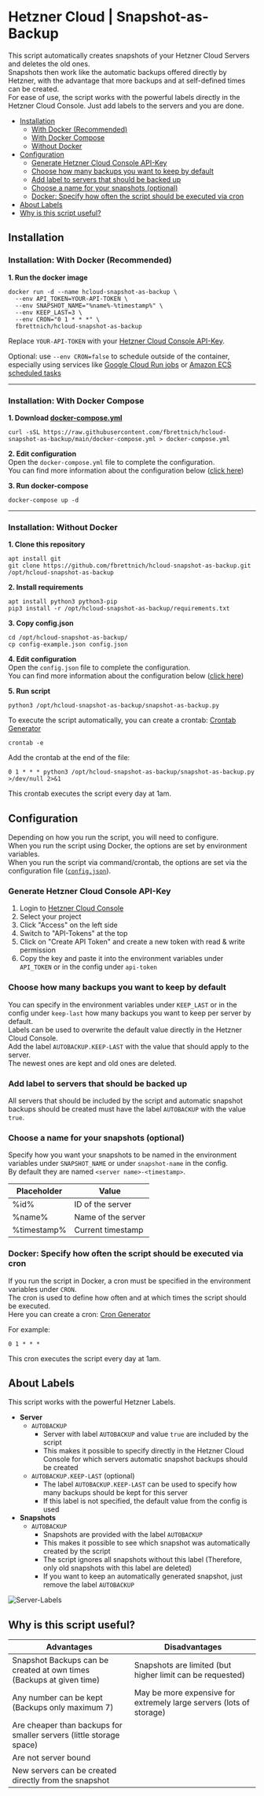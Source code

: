 # Hetzner Cloud | Snapshot-as-Backup  
This script automatically creates snapshots of your Hetzner Cloud Servers and deletes the old ones.  
Snapshots then work like the automatic backups offered directly by Hetzner, with the advantage that more backups and at self-defined times can be created.  
For ease of use, the script works with the powerful labels directly in the Hetzner Cloud Console. Just add labels to the servers and you are done.  

- [Installation](#installation)
  - [With Docker (Recommended)](#installation-with-docker-recommended)
  - [With Docker Compose](#installation-with-docker-compose)
  - [Without Docker](#installation-without-docker)
- [Configuration](#configuration)
  - [Generate Hetzner Cloud Console API-Key](#generate-hetzner-cloud-console-api-key)
  - [Choose how many backups you want to keep by default](#choose-how-many-backups-you-want-to-keep-by-default)
  - [Add label to servers that should be backed up](#add-label-to-servers-that-should-be-backed-up)
  - [Choose a name for your snapshots (optional)](#choose-a-name-for-your-snapshots-optional)
  - [Docker: Specify how often the script should be executed via cron](#docker-specify-how-often-the-script-should-be-executed-via-cron)
- [About Labels](#about-labels)
- [Why is this script useful?](#why-is-this-script-useful)

## Installation

### Installation: With Docker (Recommended)
**1. Run the docker image**  
```
docker run -d --name hcloud-snapshot-as-backup \
  --env API_TOKEN=YOUR-API-TOKEN \
  --env SNAPSHOT_NAME="%name%-%timestamp%" \
  --env KEEP_LAST=3 \
  --env CRON="0 1 * * *" \
  fbrettnich/hcloud-snapshot-as-backup
```

Replace `YOUR-API-TOKEN` with your [Hetzner Cloud Console API-Key](#generate-hetzner-cloud-console-api-key).

Optional: use `--env CRON=false` to schedule outside of the container, especially using services like [Google Cloud Run jobs](https://cloud.google.com/run/docs/create-jobs) or [Amazon ECS scheduled tasks](https://docs.aws.amazon.com/AmazonECS/latest/userguide/scheduled_tasks.html)

---

### Installation: With Docker Compose
**1. Download [docker-compose.yml](https://github.com/fbrettnich/hcloud-snapshot-as-backup/blob/main/docker-compose.yml)**  
```
curl -sSL https://raw.githubusercontent.com/fbrettnich/hcloud-snapshot-as-backup/main/docker-compose.yml > docker-compose.yml
```

**2. Edit configuration**  
Open the `docker-compose.yml` file to complete the configuration.  
You can find more information about the configuration below ([click here](#configuration))


**3. Run docker-compose**  
````
docker-compose up -d
````

---

### Installation: Without Docker
**1. Clone this repository**  
```
apt install git
git clone https://github.com/fbrettnich/hcloud-snapshot-as-backup.git /opt/hcloud-snapshot-as-backup
```

**2. Install requirements**  
```
apt install python3 python3-pip
pip3 install -r /opt/hcloud-snapshot-as-backup/requirements.txt
```

**3. Copy config.json**  
```
cd /opt/hcloud-snapshot-as-backup/
cp config-example.json config.json
```

**4. Edit configuration**  
Open the `config.json` file to complete the configuration.  
You can find more information about the configuration below ([click here](#configuration))

**5. Run script**  
```
python3 /opt/hcloud-snapshot-as-backup/snapshot-as-backup.py
```

To execute the script automatically, you can create a crontab: [Crontab Generator](https://crontab-generator.org/)

````
crontab -e
````

Add the crontab at the end of the file:  
```
0 1 * * * python3 /opt/hcloud-snapshot-as-backup/snapshot-as-backup.py >/dev/null 2>&1
```
This crontab executes the script every day at 1am.  

## Configuration  
Depending on how you run the script, you will need to configure.  
When you run the script using Docker, the options are set by environment variables.  
When you run the script via command/crontab, the options are set via the configuration file ([`config.json`](https://github.com/fbrettnich/hcloud-snapshot-as-backup/blob/main/config-example.json)).  

### Generate Hetzner Cloud Console API-Key  
1. Login to [Hetzner Cloud Console](https://console.hetzner.cloud/)
2. Select your project
3. Click "Access" on the left side
4. Switch to "API-Tokens" at the top
5. Click on "Create API Token" and create a new token with read & write permission
6. Copy the key and paste it into the environment variables under `API_TOKEN` or in the config under `api-token`

### Choose how many backups you want to keep by default  
You can specify in the environment variables under `KEEP_LAST` or in the config under `keep-last` how many backups you want to keep per server by default.  
Labels can be used to overwrite the default value directly in the Hetzner Cloud Console.  
Add the label `AUTOBACKUP.KEEP-LAST` with the value that should apply to the server.  
The newest ones are kept and old ones are deleted.  

### Add label to servers that should be backed up  
All servers that should be included by the script and automatic snapshot backups should be created must have the label `AUTOBACKUP` with the value `true`.  

### Choose a name for your snapshots (optional)  
Specify how you want your snapshots to be named in the environment variables under `SNAPSHOT_NAME` or under `snapshot-name` in the config.  
By default they are named `<server name>-<timestamp>`.  

| Placeholder | Value              |
| ----------- | ------------------ |
| %id%        | ID of the server   |
| %name%      | Name of the server |
| %timestamp% | Current timestamp  |

### Docker: Specify how often the script should be executed via cron
If you run the script in Docker, a cron must be specified in the environment variables under `CRON`.  
The cron is used to define how often and at which times the script should be executed.  
Here you can create a cron: [Cron Generator](https://crontab.guru/#0_1_*_*_*)  

For example:  
```
0 1 * * *
```
This cron executes the script every day at 1am.  

## About Labels  
This script works with the powerful Hetzner Labels.  
- **Server**
  - `AUTOBACKUP`
    - Server with label `AUTOBACKUP` and value `true` are included by the script
    - This makes it possible to specify directly in the Hetzner Cloud Console for which servers automatic snapshot backups should be created
  - `AUTOBACKUP.KEEP-LAST` (optional)
    - The label `AUTOBACKUP.KEEP-LAST` can be used to specify how many backups should be kept for this server
    - If this label is not specified, the default value from the config is used
- **Snapshots**
  - `AUTOBACKUP`
    - Snapshots are provided with the label `AUTOBACKUP`
    - This makes it possible to see which snapshot was automatically created by the script
    - The script ignores all snapshots without this label (Therefore, only old snapshots with this label are deleted)
    - If you want to keep an automatically generated snapshot, just remove the label `AUTOBACKUP`

![Server-Labels](https://raw.githubusercontent.com/fbrettnich/hcloud-snapshot-as-backup/main/.github/images/server-labels.png "Hetzner Cloud Console: Server Labels")

## Why is this script useful?  
| Advantages                                                            | Disadvantages                                                       |
| --------------------------------------------------------------------- | ------------------------------------------------------------------- |
| Snapshot Backups can be created at own times (Backups at given time)  | Snapshots are limited (but higher limit can be requested)           |
| Any number can be kept (Backups only maximum 7)                       | May be more expensive for extremely large servers (lots of storage) |
| Are cheaper than backups for smaller servers (little storage space)   |                                                                     |
| Are not server bound                                                  |                                                                     |
| New servers can be created directly from the snapshot                 |                                                                     |
